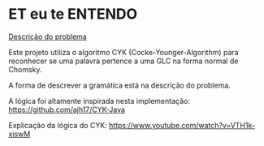 # ET eu te ENTENDO

[Descrição do problema](https://github.com/hmhallan/et-eu-te-entendo/blob/master/problema.md)

Este projeto utiliza o algoritmo CYK (Cocke-Younger-Algorithm) para reconhecer se uma palavra pertence a uma GLC na forma normal de Chomsky.

A forma de descrever a gramática está na descrição do problema.

A lógica foi altamente inspirada nesta implementação:
https://github.com/ajh17/CYK-Java

Explicação da lógica do CYK:
https://www.youtube.com/watch?v=VTH1k-xiswM

